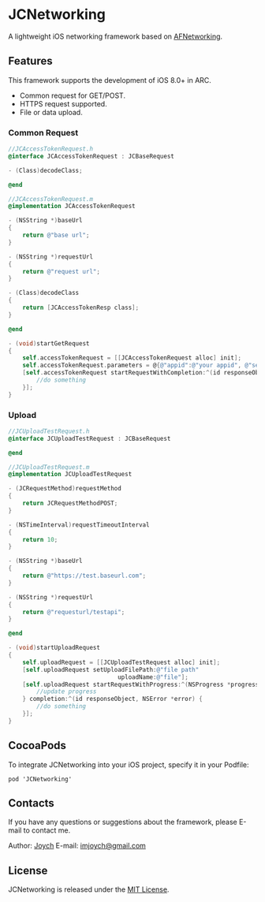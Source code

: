 # JCNetworking
A lightweight iOS networking framework based on [AFNetworking](https://github.com/AFNetworking/AFNetworking).

## Features
This framework supports the development of iOS 8.0+ in ARC.

* Common request for GET/POST.
* HTTPS request supported.
* File or data upload.

### Common Request
```objective-c
//JCAccessTokenRequest.h
@interface JCAccessTokenRequest : JCBaseRequest

- (Class)decodeClass;

@end

//JCAccessTokenRequest.m
@implementation JCAccessTokenRequest

- (NSString *)baseUrl
{
    return @"base url";
}

- (NSString *)requestUrl
{
    return @"request url";
}

- (Class)decodeClass
{
    return [JCAccessTokenResp class];
}

@end
```

```objective-c
- (void)startGetRequest
{
    self.accessTokenRequest = [[JCAccessTokenRequest alloc] init];
    self.accessTokenRequest.parameters = @{@"appid":@"your appid", @"secret":@"your secret", @"code":@"your code"};
    [self.accessTokenRequest startRequestWithCompletion:^(id responseObject, NSError *error) {
    	//do something
    }];
}
```

### Upload
```objective-c
//JCUploadTestRequest.h
@interface JCUploadTestRequest : JCBaseRequest

@end

//JCUploadTestRequest.m
@implementation JCUploadTestRequest

- (JCRequestMethod)requestMethod
{
    return JCRequestMethodPOST;
}

- (NSTimeInterval)requestTimeoutInterval
{
    return 10;
}

- (NSString *)baseUrl
{
    return @"https://test.baseurl.com";
}

- (NSString *)requestUrl
{
    return @"requesturl/testapi";
}

@end
```

```objective-c
- (void)startUploadRequest
{
    self.uploadRequest = [[JCUploadTestRequest alloc] init];
    [self.uploadRequest setUploadFilePath:@"file path"
                               uploadName:@"file"];
    [self.uploadRequest startRequestWithProgress:^(NSProgress *progress) {
        //update progress
    } completion:^(id responseObject, NSError *error) {
        //do something
    }];
}
```

## CocoaPods
To integrate JCNetworking into your iOS project, specify it in your Podfile:
    
	pod 'JCNetworking'

## Contacts
If you have any questions or suggestions about the framework, please E-mail to contact me.

Author: [Joych](https://github.com/imjoych)	
E-mail: imjoych@gmail.com

## License
JCNetworking is released under the [MIT License](https://github.com/imjoych/JCNetworking/blob/master/LICENSE).
